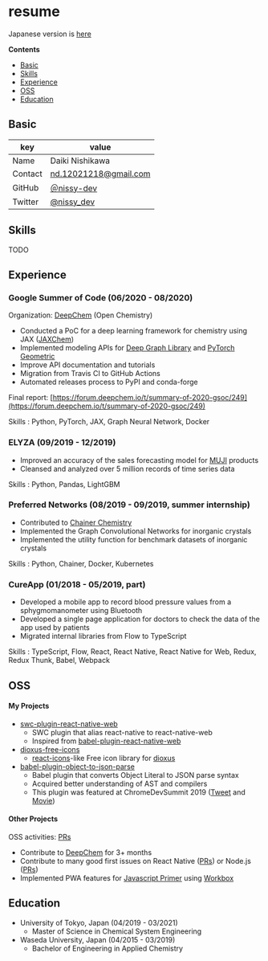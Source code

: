 # resume

Japanese version is [here](https://github.com/nd-02110114/resume/blob/master/README-ja.md)

**Contents**

- [Basic](#Basic)
- [Skills](#Skills)
- [Experience](#Experience)
- [OSS](#OSS)
- [Education](#Education)

## Basic

| key     | value                                       |
| ------- | ------------------------------------------- |
| Name    | Daiki Nishikawa                             |
| Contact | nd.12021218@gmail.com                       |
| GitHub  | [＠nissy-dev](https://github.com/nissy-dev) |
| Twitter | [@nissy_dev](https://twitter.com/nissy_dev) |

## Skills

TODO

## Experience

<!-- ### Cybozu (04/2021 - )

kintone のフロントエンド刷新プロジェクトに所属。

- React を利用したフロントエンドの設計
- React・TypeScript・styled-components を使った UI の実装
- Testing Library を用いたテストの実装
- 約 5 人程度のチームでのスクラム開発 -->

### Google Summer of Code (06/2020 - 08/2020)

Organization: [DeepChem](https://github.com/deepchem/deepchem) (Open Chemistry)

- Conducted a PoC for a deep learning framework for chemistry using JAX ([JAXChem](https://github.com/deepchem/jaxchem))
- Implemented modeling APIs for [Deep Graph Library](https://www.dgl.ai/) and [PyTorch Geometric](https://pytorch-geometric.readthedocs.io/en/latest/)
- Improve API documentation and tutorials
- Migration from Travis CI to GitHub Actions
- Automated releases process to PyPI and conda-forge

Final report: [https://forum.deepchem.io/t/summary-of-2020-gsoc/249](https://forum.deepchem.io/t/summary-of-2020-gsoc/249)

Skills : Python, PyTorch, JAX, Graph Neural Network, Docker

### ELYZA (09/2019 - 12/2019)

- Improved an accuracy of the sales forecasting model for [MUJI](https://www.muji.com/) products
- Cleansed and analyzed over 5 million records of time series data

Skills : Python, Pandas, LightGBM

### Preferred Networks (08/2019 - 09/2019, summer internship)

- Contributed to [Chainer Chemistry](https://github.com/chainer/chainer-chemistry)
- Implemented the Graph Convolutional Networks for inorganic crystals
- Implemented the utility function for benchmark datasets of inorganic crystals

Skills : Python, Chainer, Docker, Kubernetes

### CureApp (01/2018 - 05/2019, part)

- Developed a mobile app to record blood pressure values from a sphygmomanometer using Bluetooth
- Developed a single page application for doctors to check the data of the app used by patients
- Migrated internal libraries from Flow to TypeScript

Skills : TypeScript, Flow, React, React Native, React Native for Web, Redux, Redux Thunk, Babel, Webpack

## OSS

#### My Projects

- [swc-plugin-react-native-web](https://github.com/nissy-dev/swc-plugin-react-native-web)
  - SWC plugin that alias react-native to react-native-web
  - Inspired from [babel-plugin-react-native-web](https://github.com/necolas/react-native-web/tree/master/packages/babel-plugin-react-native-web)
- [dioxus-free-icons](https://github.com/nissy-dev/dioxus-free-icons)
  - [react-icons](<[react-icons](https://github.com/react-icons/react-icons)>)-like Free icon library for [dioxus](https://dioxuslabs.com/)
- [babel-plugin-object-to-json-parse](https://github.com/nissy-dev/babel-plugin-object-to-json-parse)
  - Babel plugin that converts Object Literal to JSON parse syntax
  - Acquired better understanding of AST and compilers
  - This plugin was featured at ChromeDevSummit 2019 ([Tweet](https://twitter.com/mathias/status/1198266203413897216?s=20) and [Movie](https://www.youtube.com/watch?v=ff4fgQxPaO0))

#### Other Projects

OSS activities: [PRs](https://github.com/pulls?page=1&q=is%3Apr+author%3Anissy-dev+archived%3Afalse+-org%3Anissy-dev)

- Contribute to [DeepChem](https://github.com/deepchem/deepchem) for 3+ months
- Contribute to many good first issues on React Native ([PRs](https://github.com/facebook/react-native/pulls/nissy-dev)) or Node.js ([PRs](https://github.com/nodejs/node/pulls/nissy-dev))
- Implemented PWA features for [Javascript Primer](https://github.com/asciidwango/js-primer) using [Workbox](https://github.com/GoogleChrome/workbox)

## Education

- University of Tokyo, Japan (04/2019 - 03/2021)
  - Master of Science in Chemical System Engineering
- Waseda University, Japan (04/2015 - 03/2019)
  - Bachelor of Engineering in Applied Chemistry
